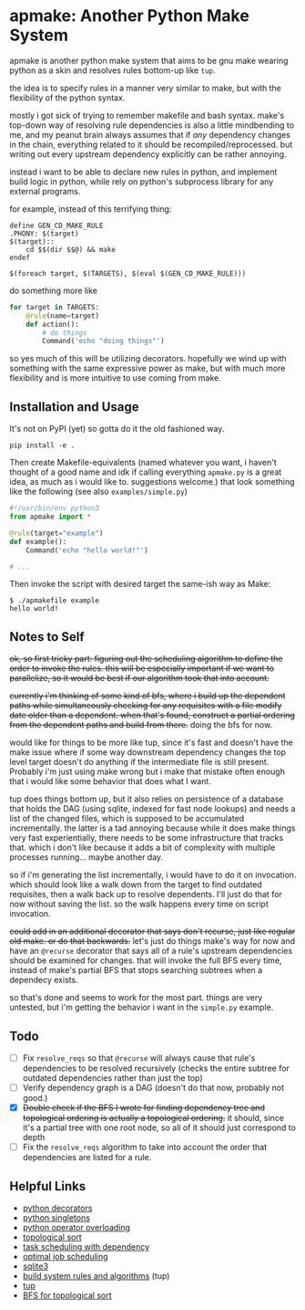 # apmake: Another Python Make System

apmake is another python make system that aims to be gnu make wearing python as a skin and resolves rules bottom-up like `tup`.

the idea is to specify rules in a manner very similar to make, but with the flexibility of the python syntax.

mostly i got sick of trying to remember makefile and bash syntax. make's top-down way of resolving rule dependencies is also a little mindbending to me, and my peanut brain always assumes that if *any* dependency changes in the chain, everything related to it should be recompiled/reprocessed. but writing out every upstream dependency explicitly can be rather annoying.

instead i want to be able to declare new rules in python, and implement build logic in python, while rely on python's subprocess library for any external programs.

for example, instead of this terrifying thing:

```make
define GEN_CD_MAKE_RULE
.PHONY: $(target)
$(target)::
	cd $$(dir $$@) && make
endef

$(foreach target, $(TARGETS), $(eval $(GEN_CD_MAKE_RULE)))
```

do something more like
```py
for target in TARGETS:
	@rule(name=target)
	def action():
		# do things
		Command('echo "doing things"')
```

so yes much of this will be utilizing decorators. hopefully we wind up with something with the same expressive power as make, but with much more flexibility and is more intuitive to use coming from make.

## Installation and Usage

It's not on PyPI (yet) so gotta do it the old fashioned way.

```
pip install -e .
```

Then create Makefile-equivalents (named whatever you want, i haven't thought of a good name and idk if calling everything `apmake.py` is a great idea, as much as i would like to. suggestions welcome.) that look something like the following (see also `examples/simple.py`)

```py
#!/usr/bin/env python3
from apmake import *

@rule(target="example")
def example():
	Command('echo "hello world!"')

# ...
```

Then invoke the script with desired target the same-ish way as Make:

```console
$ ./apmakefile example
hello world!
```

## Notes to Self

~~ok, so first tricky part: figuring out the scheduling algorithm to define the order to invoke the rules. this will be especially important if we want to parallelize, so it would be best if our algorithm took that into account.~~

~~currently i'm thinking of some kind of bfs, where i build up the dependent paths while simultaneously checking for any requisites with a file modify date older than a dependent. when that's found, construct a partial ordering from the dependent paths and build from there.~~ doing the bfs for now.

would like for things to be more like tup, since it's fast and doesn't have the make issue where if some way downstream dependency changes the top level target doesn't do anything if the intermediate file is still present. Probably i'm just using make wrong but i make that mistake often enough that i would like some behavior that does what I want.

tup does things bottom up, but it also relies on persistence of a database that holds the DAG (using sqlite, indexed for fast node lookups) and needs a list of the changed files, which is supposed to be accumulated incrementally. the latter is a tad annoying because while it does make things very fast experientially, there needs to be some infrastructure that tracks that. which i don't like because it adds a bit of complexity with multiple processes running... maybe another day. 

so if i'm generating the list incrementally, i would have to do it on invocation. which should look like a walk down from the target to find outdated requisites, then a walk back up to resolve dependents. I'll just do that for now without saving the list. so the walk happens every time on script invocation.

~~could add in an additional decorator that says don't recurse, just like regular old make. or do that backwards.~~
let's just do things make's way for now and have an `@recurse` decorator that says all of a rule's upstream dependencies should be examined for changes. that will invoke the full BFS every time, instead of make's partial BFS that stops searching subtrees when a dependecy exists.

so that's done and seems to work for the most part. things are very untested, but i'm getting the behavior i want in the `simple.py` example.


## Todo

- [ ] Fix `resolve_reqs` so that `@recurse` will always cause that rule's dependencies to be resolved recursively (checks the entire subtree for outdated dependencies rather than just the top)
- [ ] Verify dependency graph is a DAG (doesn't do that now, probably not good.)
- [x] ~~Double check if the BFS I wrote for finding dependency tree and topological ordering is actually a topological ordering.~~ it should, since it's a partial tree with one root node, so all of it should just correspond to depth
- [ ] Fix the `resolve_reqs` algorithm to take into account the order that dependencies are listed for a rule.

## Helpful Links

- [python decorators](https://realpython.com/primer-on-python-decorators)
- [python singletons](https://www.geeksforgeeks.org/singleton-pattern-in-python-a-complete-guide/)
- [python operator overloading](https://docs.python.org/3/reference/datamodel.html)
- [topological sort](https://en.wikipedia.org/wiki/Topological_sorting)
- [task scheduling with dependency](https://stackoverflow.com/questions/18314250/)
- [optimal job scheduling](https://en.wikipedia.org/wiki/Optimal_job_scheduling)
- [sqlite3](https://docs.python.org/3/library/sqlite3.html)
- [build system rules and algorithms](https://gittup.org/tup/build_system_rules_and_algorithms.pdf) (tup)
- [tup](https://github.com/gittup/tup)
- [BFS for topological sort](https://stackoverflow.com/questions/25229624)

